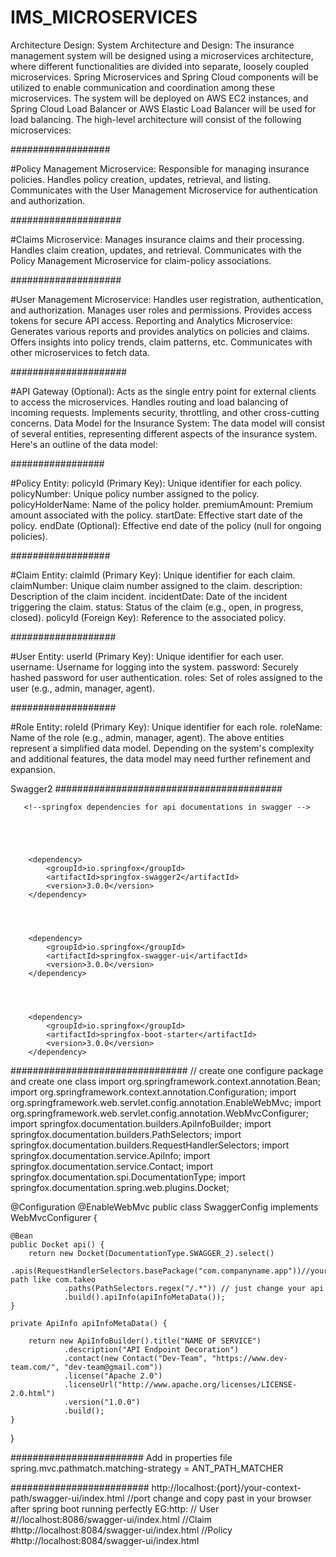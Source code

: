 # IMS_MICROSERVICES
Architecture Design: 
System Architecture and Design: 
The insurance management system will be designed using a microservices architecture, where different functionalities are divided into separate, loosely coupled microservices. Spring Microservices and Spring Cloud components will be utilized to enable communication and coordination among these microservices. The system will be deployed on AWS EC2 instances, and Spring Cloud Load Balancer or AWS Elastic Load Balancer will be used for load balancing. 
The high-level architecture will consist of the following microservices: 



##################


#Policy Management Microservice: 
Responsible for managing insurance policies. 
Handles policy creation, updates, retrieval, and listing. 
Communicates with the User Management Microservice for authentication and authorization. 




####################


#Claims Microservice: 
Manages insurance claims and their processing. 
Handles claim creation, updates, and retrieval. 
Communicates with the Policy Management Microservice for claim-policy associations. 



####################


#User Management Microservice: 
Handles user registration, authentication, and authorization. 
Manages user roles and permissions. 
Provides access tokens for secure API access. 
Reporting and Analytics Microservice: 
Generates various reports and provides analytics on policies and claims. 
Offers insights into policy trends, claim patterns, etc. 
Communicates with other microservices to fetch data. 



#####################


#API Gateway (Optional): 
Acts as the single entry point for external clients to access the microservices. 
Handles routing and load balancing of incoming requests. 
Implements security, throttling, and other cross-cutting concerns. 
Data Model for the Insurance System: 
The data model will consist of several entities, representing different aspects of the insurance system. Here's an outline of the data model: 


#################


#Policy Entity: 
policyId (Primary Key): Unique identifier for each policy. 
policyNumber: Unique policy number assigned to the policy. 
policyHolderName: Name of the policy holder. 
premiumAmount: Premium amount associated with the policy. 
startDate: Effective start date of the policy. 
endDate (Optional): Effective end date of the policy (null for ongoing policies). 


##################


#Claim Entity: 
claimId (Primary Key): Unique identifier for each claim. 
claimNumber: Unique claim number assigned to the claim. 
description: Description of the claim incident. 
incidentDate: Date of the incident triggering the claim. 
status: Status of the claim (e.g., open, in progress, closed). 
policyId (Foreign Key): Reference to the associated policy. 


###################


#User Entity: 
userId (Primary Key): Unique identifier for each user. 
username: Username for logging into the system. 
password: Securely hashed password for user authentication. 
roles: Set of roles assigned to the user (e.g., admin, manager, agent). 



###################


#Role Entity: 
roleId (Primary Key): Unique identifier for each role. 
roleName: Name of the role (e.g., admin, manager, agent). 
The above entities represent a simplified data model. Depending on the system's complexity and additional features, the data model may need further refinement and expansion. 
 

 
 Swagger2
#########################################



       <!--springfox dependencies for api documentations in swagger -->




       
        <dependency>
            <groupId>io.springfox</groupId>
            <artifactId>springfox-swagger2</artifactId>
            <version>3.0.0</version>
        </dependency>



        
        <dependency>
            <groupId>io.springfox</groupId>
            <artifactId>springfox-swagger-ui</artifactId>
            <version>3.0.0</version>
        </dependency>



        
        <dependency>
            <groupId>io.springfox</groupId>
            <artifactId>springfox-boot-starter</artifactId>
            <version>3.0.0</version>
        </dependency>


################################
// create one configure package and create one class 
import org.springframework.context.annotation.Bean;
import org.springframework.context.annotation.Configuration;
import org.springframework.web.servlet.config.annotation.EnableWebMvc;
import org.springframework.web.servlet.config.annotation.WebMvcConfigurer;
import springfox.documentation.builders.ApiInfoBuilder;
import springfox.documentation.builders.PathSelectors;
import springfox.documentation.builders.RequestHandlerSelectors;
import springfox.documentation.service.ApiInfo;
import springfox.documentation.service.Contact;
import springfox.documentation.spi.DocumentationType;
import springfox.documentation.spring.web.plugins.Docket;

@Configuration
@EnableWebMvc
public class SwaggerConfig implements WebMvcConfigurer {

    @Bean
    public Docket api() {
        return new Docket(DocumentationType.SWAGGER_2).select()
                .apis(RequestHandlerSelectors.basePackage("com.companyname.app"))//your path like com.takeo
                .paths(PathSelectors.regex("/.*")) // just change your api
                .build().apiInfo(apiInfoMetaData());
    }

    private ApiInfo apiInfoMetaData() {

        return new ApiInfoBuilder().title("NAME OF SERVICE")
                .description("API Endpoint Decoration")
                .contact(new Contact("Dev-Team", "https://www.dev-team.com/", "dev-team@gmail.com"))
                .license("Apache 2.0")
                .licenseUrl("http://www.apache.org/licenses/LICENSE-2.0.html")
                .version("1.0.0")
                .build();
    }

}

########################
Add in properties file 
spring.mvc.pathmatch.matching-strategy = ANT_PATH_MATCHER



#########################
http://localhost:{port}/your-context-path/swagger-ui/index.html
//port change and copy past in your browser after spring boot running perfectly
EG:http:
// User
#//localhost:8086/swagger-ui/index.html
//Claim
#http://localhost:8084/swagger-ui/index.html
//Policy
#http://localhost:8084/swagger-ui/index.html






